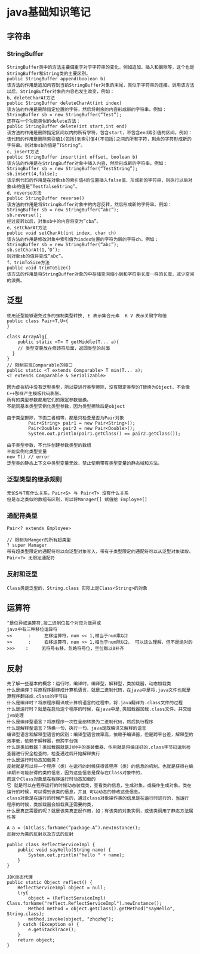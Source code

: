 
# java基础知识笔记





## 字符串

### StringBuffer
    StringBuffer类中的方法主要偏重于对于字符串的变化，例如追加、插入和删除等，这个也是StringBuffer和String类的主要区别。
    public StringBuffer append(boolean b)
    该方法的作用是追加内容到当前StringBuffer对象的末尾，类似于字符串的连接。调用该方法以后，StringBuffer对象的内容也发生改变，例如：
    b、deleteCharAt方法
    public StringBuffer deleteCharAt(int index)
    该方法的作用是删除指定位置的字符，然后将剩余的内容形成新的字符串。例如：
    StringBuffer sb = new StringBuffer(“Test”);
    还存在一个功能类似的delete方法：
    public StringBuffer delete(int start,int end)
    该方法的作用是删除指定区间以内的所有字符，包含start，不包含end索引值的区间。例如：
    该代码的作用是删除索引值1(包括)到索引值4(不包括)之间的所有字符，剩余的字符形成新的字符串。则对象sb的值是”TString”。
    c、insert方法
    public StringBuffer insert(int offset, boolean b)
    该方法的作用是在StringBuffer对象中插入内容，然后形成新的字符串。例如：
    StringBuffer sb = new StringBuffer(“TestString”);
    sb.insert(4,false);
    该示例代码的作用是在对象sb的索引值4的位置插入false值，形成新的字符串，则执行以后对象sb的值是”TestfalseString”。
    d、reverse方法
    public StringBuffer reverse()
    该方法的作用是将StringBuffer对象中的内容反转，然后形成新的字符串。例如：
    StringBuffer sb = new StringBuffer(“abc”);
    sb.reverse();
    经过反转以后，对象sb中的内容将变为”cba”。
    e、setCharAt方法
    public void setCharAt(int index, char ch)
    该方法的作用是修改对象中索引值为index位置的字符为新的字符ch。例如：
    StringBuffer sb = new StringBuffer(“abc”);
    sb.setCharAt(1,’D’);
    则对象sb的值将变成”aDc”。
    f、trimToSize方法
    public void trimToSize()
    该方法的作用是将StringBuffer对象的中存储空间缩小到和字符串长度一样的长度，减少空间的浪费。


## 泛型
    使用泛型能够避免过多的强制类型转换, E 表示集合元素  K V 表示关键字和值
    public class Pair<T,U>{
    }
```
class ArrayAlg{
    public static <T> T getMiddle(T... a){
    // 类型变量放在修饰符后面，返回类型的前面
  }
}
// 限制实现Comparable的接口
public static <T extends Comparable> T min(T... a);
<T extends Comparable & Serializable>
```

    因为虚拟机中没有泛型类型，所以要进行类型擦除，没有限定类型的T替换为Object，不会像C++那样产生模板代码膨胀。
    所有的类型参数都用它们的限定参数替换。
    不能同基本类型实例化类型参数，因为类型擦除后是object
```
由于类型擦除，下面二者相等，都是只检查是否为Pair对象
        Pair<String> pair1 = new Pair<String>();
        Pair<Double> pair2 = new Pair<Double>();
        System.out.println(pair1.getClass() == pair2.getClass());
```

    由于类型参数，不允许创建参数类型的数组
    不能实例化类型变量
    new T() // error
    泛型类的静态上下文中类型变量无效，禁止使用带有类型变量的静态域和方法。

### 泛型类型的继承规则
    无论S与T有什么关系，Pair<S> 与 Pair<T> 没有什么关系
    但是与之类似的数组有区别，可以将Manager[] 赋值给 Employee[]
### 通配符类型
```
Pair<? extends Employee>

// 限制为Manger的所有超类型
? super Manager
带有超类型限定的通配符可以向泛型对象写入，带有子类型限定的通配符可以从泛型对象读取。
Pair<?> 无限定通配符

```

### 反射和泛型
    Class类是泛型的，String.class 实际上是Class<String>的对象








##  运算符
```
^是位异或运算符,按二进制位每个对应为做异或
java中有三种移位运算符
<<      :     左移运算符，num << 1,相当于num乘以2
>>      :     右移运算符，num >> 1,相当于num除以2， 可以这么理解，但不是绝对的
>>>    :     无符号右移，忽略符号位，空位都以0补齐
```








## 反射
    先了解一些基本的概念：运行时，编译时，编译型，解释型，类加载器，动态加载类
    什么是编译？将原程序翻译成计算机语言，就是二进制代码，在java中是将.java文件也就是源程序翻译成.class的字节码
    什么是编译时？将原程序翻译成计算机语言的过程中，将.java翻译为.class文件的过程
    什么是运行时？就是在启动这个程序的时候，在java中是,类加载器加载.class文件，并交给jvm处理
    什么是编译型语言？将原程序一次性全部转换为二进制代码，然后执行程序
    什么是解释型语言？转换一句，执行一句，java是既编译又解释的语言
    编译型语言和解释型语言的区别：编译型语言效率高，依赖于编译器，但是跨平台差，解释型的效率低，依赖于解释器，但跨平台强
    什么是类加载器？类加载器就是JVM中的类装载器，作用就是将编译好的.class字节码运到检查器进行安全检查的，检查通过后开始解释执行
    什么是运行时动态加载类？
    反射就是可以将一个程序（类）在运行的时候获得该程序（类）的信息的机制，也就是获得在编译期不可能获得的类的信息，因为这些信息是保存在Class对象中的，
    而这个Class对象是在程序运行时动态加载的
    它 就是可以在程序运行的时候动态装载类，查看类的信息，生成对象，或操作生成对象。类在运行的时候，可以得到该类的信息，并且 可以动态的修改这些信息。
    class对象是在运行的时候产生的，通过class对象操作类的信息是在运行时进行的，当运行 程序的时候，类加载器会加载真正需要的类，
    什么是真正需要的呢？就是该类真正起作用，如：有该类的对象实例，或该类调用了静态方法属性等

```
A a = (A)Class.forName(“package.A”).newInstance();
反射分为类的反射以及方法的反射

public class ReflectServiceImpl {
    public void sayHello(String name) {
        System.out.println("hello " + name);
    }
}

JDK动态代理
public static Object reflect() {
    ReflectServiceImpl object = null;
    try{
        object = (ReflectServiceImpl) Class.forName("reflect.ReflectServiceImpl").newInstance();
        Method method = object.getClass().getMethod("sayHello", String.class);
        method.invoke(object, "zhqzhq");
    } catch (Exception e) {
        e.getStackTrace();
    }
    return object;
}
```









